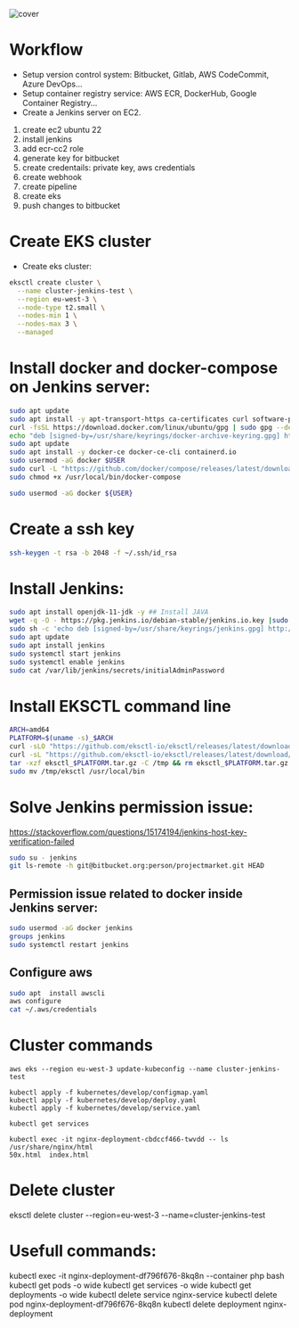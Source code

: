 


![cover](https://github.com/najmi9/jenkins-symfony-kubernetes/assets/61061620/3184e8cd-2b7d-4570-9008-b48ed1413812)

# Workflow
- Setup version control system: Bitbucket, Gitlab, AWS CodeCommit, Azure DevOps...
- Setup container registry service: AWS ECR, DockerHub, Google Container Registry...
- Create a Jenkins server on EC2.

1. create ec2 ubuntu 22
2. install jenkins
4. add ecr-cc2 role
5. generate key for bitbucket
6. create credentails: private key, aws credentials
7. create webhook
8. create pipeline
9. create eks
10. push changes to bitbucket

# Create EKS cluster
- Create eks cluster:
```bash
eksctl create cluster \
  --name cluster-jenkins-test \
  --region eu-west-3 \
  --node-type t2.small \
  --nodes-min 1 \
  --nodes-max 3 \
  --managed
```

# Install docker and docker-compose on Jenkins server:
```bash
sudo apt update
sudo apt install -y apt-transport-https ca-certificates curl software-properties-common
curl -fsSL https://download.docker.com/linux/ubuntu/gpg | sudo gpg --dearmor -o /usr/share/keyrings/docker-archive-keyring.gpg
echo "deb [signed-by=/usr/share/keyrings/docker-archive-keyring.gpg] https://download.docker.com/linux/ubuntu $(lsb_release -cs) stable" | sudo tee /etc/apt/sources.list.d/docker.list > /dev/null
sudo apt update
sudo apt install -y docker-ce docker-ce-cli containerd.io
sudo usermod -aG docker $USER
sudo curl -L "https://github.com/docker/compose/releases/latest/download/docker-compose-$(uname -s)-$(uname -m)" -o /usr/local/bin/docker-compose
sudo chmod +x /usr/local/bin/docker-compose

sudo usermod -aG docker ${USER}
```

# Create a ssh key
```bash
ssh-keygen -t rsa -b 2048 -f ~/.ssh/id_rsa
```


# Install Jenkins:
```bash
sudo apt install openjdk-11-jdk -y ## Install JAVA
wget -q -O - https://pkg.jenkins.io/debian-stable/jenkins.io.key |sudo gpg --dearmor -o /usr/share/keyrings/jenkins.gpg
sudo sh -c 'echo deb [signed-by=/usr/share/keyrings/jenkins.gpg] http://pkg.jenkins.io/debian-stable binary/ > /etc/apt/sources.list.d/jenkins.list'
sudo apt update
sudo apt install jenkins
sudo systemctl start jenkins
sudo systemctl enable jenkins
sudo cat /var/lib/jenkins/secrets/initialAdminPassword
```


# Install EKSCTL command line
```bash
ARCH=amd64
PLATFORM=$(uname -s)_$ARCH
curl -sLO "https://github.com/eksctl-io/eksctl/releases/latest/download/eksctl_$PLATFORM.tar.gz"
curl -sL "https://github.com/eksctl-io/eksctl/releases/latest/download/eksctl_checksums.txt" | grep $PLATFORM | sha256sum --check
tar -xzf eksctl_$PLATFORM.tar.gz -C /tmp && rm eksctl_$PLATFORM.tar.gz
sudo mv /tmp/eksctl /usr/local/bin
```

# Solve Jenkins permission issue:
https://stackoverflow.com/questions/15174194/jenkins-host-key-verification-failed
```bash
sudo su - jenkins
git ls-remote -h git@bitbucket.org:person/projectmarket.git HEAD
```

## Permission issue related to docker inside Jenkins server:
```bash
sudo usermod -aG docker jenkins
groups jenkins
sudo systemctl restart jenkins
```

## Configure aws
```bash
sudo apt  install awscli
aws configure
cat ~/.aws/credentials
```

# Cluster commands
```
aws eks --region eu-west-3 update-kubeconfig --name cluster-jenkins-test

kubectl apply -f kubernetes/develop/configmap.yaml
kubectl apply -f kubernetes/develop/deploy.yaml
kubectl apply -f kubernetes/develop/service.yaml

kubectl get services

kubectl exec -it nginx-deployment-cbdccf466-twvdd -- ls /usr/share/nginx/html
50x.html  index.html
```


# Delete cluster
eksctl delete cluster --region=eu-west-3 --name=cluster-jenkins-test


# Usefull commands:
kubectl exec -it nginx-deployment-df796f676-8kq8n --container php bash
kubectl get pods -o wide
kubectl get services -o wide
kubectl get deployments -o wide
kubectl delete service nginx-service
kubectl delete pod nginx-deployment-df796f676-8kq8n
kubectl delete deployment nginx-deployment
